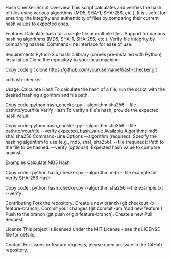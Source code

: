 Hash Checker Script
Overview
This script calculates and verifies the hash of files using various algorithms (MD5, SHA-1, SHA-256, etc.). It is useful for ensuring the integrity and authenticity of files by comparing their current hash values to expected ones.

Features
Calculate hash for a single file or multiple files.
Support for various hashing algorithms (MD5, SHA-1, SHA-256, etc.).
Verify file integrity by comparing hashes.
Command-line interface for ease of use.

Requirements
Python 3.x
hashlib library (comes pre-installed with Python)
Installation
Clone the repository to your local machine:


Copy code  git clone https://github.com/yourusername/hash-checker.git

cd hash-checker

Usage:
Calculate Hash
To calculate the hash of a file, run the script with the desired hashing algorithm and file path:

Copy code :python hash_checker.py --algorithm sha256 --file path/to/your/file
Verify Hash
To verify a file's hash, provide the expected hash value:


Copy code :python hash_checker.py --algorithm sha256 --file path/to/your/file --verify expected_hash_value
Available Algorithms
md5
sha1
sha256
Command-Line Options
--algorithm (required): Specify the hashing algorithm to use (e.g., md5, sha1, sha256).
--file (required): Path to the file to be hashed.
--verify (optional): Expected hash value to compare against.

Examples
Calculate MD5 Hash

Copy code : python hash_checker.py --algorithm md5 --file example.txt
Verify SHA-256 Hash


Copy code : python hash_checker.py --algorithm sha256 --file example.txt --verify 

Contributing
Fork the repository.
Create a new branch (git checkout -b feature-branch).
Commit your changes (git commit -am 'Add new feature').
Push to the branch (git push origin feature-branch).
Create a new Pull Request.

License
This project is licensed under the MIT License - see the LICENSE file for details.

Contact
For issues or feature requests, please open an issue in the GitHub repository.
